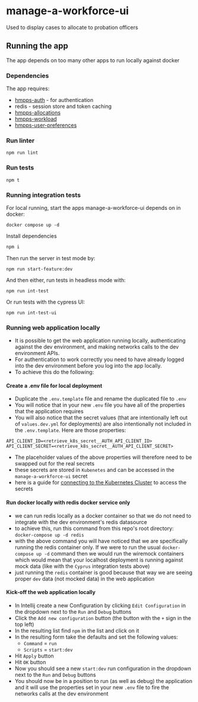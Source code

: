 # manage-a-workforce-ui

Used to display cases to allocate to probation officers
## Running the app

The app depends on too many other apps to run locally against docker

### Dependencies

The app requires: 
* [hmpps-auth](https://github.com/ministryofjustice/hmpps-auth) - for authentication
* redis - session store and token caching
* [hmpps-allocations](https://github.com/ministryofjustice/hmpps-allocations)
* [hmpps-workload](https://github.com/ministryofjustice/hmpps-workload)
* [hmpps-user-preferences](https://github.com/ministryofjustice/hmpps-user-preferences)

### Run linter

`npm run lint`

### Run tests

`npm t`

### Running integration tests

For local running, start the apps manage-a-workforce-ui depends on in docker:

`docker compose up -d`

Install dependencies 
```sh
npm i 
```

Then run the server in test mode by:

`npm run start-feature:dev`

And then either, run tests in headless mode with:

`npm run int-test`
 
Or run tests with the cypress UI:

`npm run int-test-ui`


### Running web application locally
- It is possible to get the web application running locally, authenticating against the dev environment, and making networks calls to the dev environment APIs.
- For authentication to work correctly you need to have already logged into the dev environment before you log into the app locally.
- To achieve this do the following:

#### Create a .env file for local deployment
- Duplicate the `.env.template` file and rename the duplicated file to `.env`
- You will notice that in your new `.env` file you have all of the properties that the application requires
- You will also notice that the secret values (that are intentionally left out of `values.dev.yml` for deployments) are also intentionally not included in the `.env.template`. Here are those properties:
```
API_CLIENT_ID=<retrieve_k8s_secret__AUTH_API_CLIENT_ID>
API_CLIENT_SECRET=<retrieve_k8s_secret__AUTH_API_CLIENT_SECRET>
```
- The placeholder values of the above properties will therefore need to be swapped out for the real secrets
- these secrets are stored in `Kubenetes` and can be accessed in the `manage-a-workforce-ui` secret
- here is a guide for [connecting to the Kubernetes Cluster](https://user-guide.cloud-platform.service.justice.gov.uk/documentation/getting-started/kubectl-config.html#connecting-to-the-cloud-platform-39-s-kubernetes-cluster) to access the secrets

#### Run docker locally with redis docker service only
- we can run redis locally as a docker container so that we do not need to integrate with the dev environment's redis datasource
- to achieve this, run this command from this repo's root directory: `docker-compose up -d redis`
- with the above command you will have noticed that we are specifically running the redis container only. If we were to run the usual `docker-compose up -d` command then we would run the wiremock containers which would mean that your localhost deployment is running against mock data (like with the `Cyprus` integration tests above)
- just running the `redis` container is good because that way we are seeing proper `dev` data (not mocked data) in the web application

#### Kick-off the web application locally
- In Intellij create a new Configuration by clicking `Edit Configuration` in the dropdown next to the `Run` and `Debug` buttons
- Click the `Add new configuration` button (the button with the `+` sign in the top left)
- In the resulting list find `npm` in the list and click on it
- In the resulting form take the defaults and set the following values:
    - `Command` = `run`
    - `Scripts` = `start:dev`
- Hit `Apply` button
- Hit `OK` button
- Now you should see a new `start:dev` run configuration in the dropdown next to the `Run` and `Debug` buttons
- You should now be in a position to run (as well as debug) the application and it will use the properties set in your new `.env` file to fire the networks calls at the dev environment
